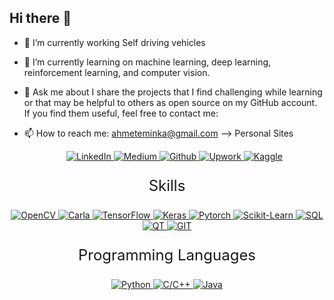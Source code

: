 ## Hi there 👋

- 🔭 I’m currently working Self driving vehicles
- 🌱 I’m currently learning on machine learning, deep learning, reinforcement learning, and computer vision.
- 💬 Ask me about I share the projects that I find challenging while learning or that may be helpful to others as open source on my GitHub account. If you find them useful, feel free to contact me:
- 📫 How to reach me: ahmeteminka@gmail.com
-->
  Personal Sites

  <p align="center">
  <a href="https://www.linkedin.com/in/ahmet-emin-kazan-727a28257/">
    <img src="https://img.shields.io/badge/Linkedin-blue?style=for-the-badge&logo=Linkedin" alt="LinkedIn">
  </a>
  <a href="https://medium.com/@ahmeteminka">
    <img src="https://img.shields.io/badge/Medium-red?style=for-the-badge&logo=Medium" alt="Medium">
  </a>
  <a href="https://github.com/Ahmetkazann">
    <img src="https://img.shields.io/badge/Github-green?style=for-the-badge&logo=Github" alt="Github">
  </a>
  <a href="https://www.upwork.com/freelancers/~01bd7e30cb71cb6612">
    <img src="https://img.shields.io/badge/Upwork-black?style=for-the-badge&logo=Upwork" alt="Upwork">
  </a>
  <a href="https://www.kaggle.com/ahmetkazann">
    <img src="https://img.shields.io/badge/Kaggle-yellow?style=for-the-badge&logo=Kaggle" alt="Kaggle">
  </a>
</p>
  


  

<p align="center" style="font-size: 24px;">
  Skills
</p>

<p align="center">
  <a href="https://opencv.org/">
    <img src="https://img.shields.io/badge/Open--cv-yellow?style=for-the-badge&logo=Opencv" alt="OpenCV">
  </a>
  <a href="https://carla.org/">
    <img src="https://img.shields.io/badge/Carla--sim-black?style=for-the-badge&logo=tesla" alt="Carla">
  </a>
  <a href="https://www.tensorflow.org/">
    <img src="https://img.shields.io/badge/Tensorflow-white?style=for-the-badge&logo=TensorFlow" alt="TensorFlow">
  </a>
  <a href="https://keras.io/">
    <img src="https://img.shields.io/badge/Keras-black?style=for-the-badge&logo=Keras" alt="Keras">
  </a>
  <a href="https://pytorch.org/">
    <img src="https://img.shields.io/badge/Pytorch-green?style=for-the-badge&logo=Pytorch" alt="Pytorch">
  </a>
  <a href="https://scikit-learn.org/">
    <img src="https://img.shields.io/badge/Scikit--Learn-yellow?style=for-the-badge&logo=Scikit-Learn" alt="Scikit-Learn">
  </a>
  <a href="https://www.mysql.com/">
    <img src="https://img.shields.io/badge/SQL-red?style=for-the-badge&logo=mysql" alt="SQL">
  </a>
  <a href="https://www.qt.io/">
    <img src="https://img.shields.io/badge/QT-black?style=for-the-badge&logo=QT" alt="QT">
  </a>
  <a href="https://git-scm.com/">
    <img src="https://img.shields.io/badge/GIT-black?style=for-the-badge&logo=GIT" alt="GIT">
  </a>
</p>

<p align="center" style="font-size: 24px;">
  Programming Languages
</p>

<p align="center">
  <a href="https://www.python.org/">
    <img src="https://img.shields.io/badge/Python-green?style=for-the-badge&logo=Python" alt="Python">
  </a>
  <a href="https://en.wikipedia.org/wiki/C%2B%2B">
    <img src="https://img.shields.io/badge/C%2CC%2B%2B-black?style=for-the-badge&logo=C" alt="C/C++">
  </a>
  <a href="https://www.java.com/">
    <img src="https://img.shields.io/badge/Java-red?style=for-the-badge&logo=Java" alt="Java">
  </a>
</p>



  
  
  
